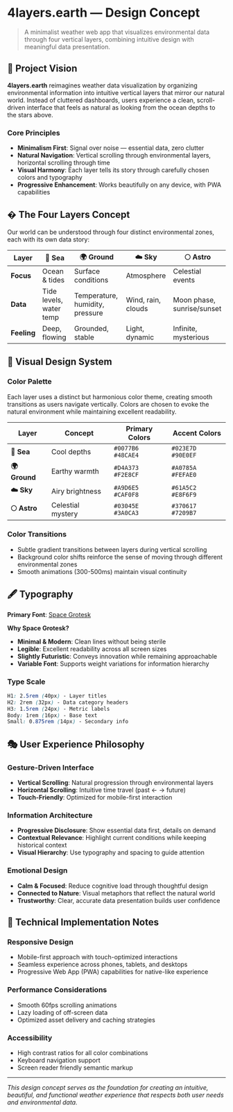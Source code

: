 # 4layers.earth — Design Concept

> A minimalist weather web app that visualizes environmental data through four vertical layers, combining intuitive design with meaningful data presentation.

## 🎯 Project Vision

**4layers.earth** reimagines weather data visualization by organizing environmental information into intuitive vertical layers that mirror our natural world. Instead of cluttered dashboards, users experience a clean, scroll-driven interface that feels as natural as looking from the ocean depths to the stars above.

### Core Principles

- **Minimalism First**: Signal over noise — essential data, zero clutter
- **Natural Navigation**: Vertical scrolling through environmental layers, horizontal scrolling through time
- **Visual Harmony**: Each layer tells its story through carefully chosen colors and typography
- **Progressive Enhancement**: Works beautifully on any device, with PWA capabilities

## � The Four Layers Concept

Our world can be understood through four distinct environmental zones, each with its own data story:

| Layer | 🌊 **Sea** | 🌍 **Ground** | ☁️ **Sky** | 🌕 **Astro** |
|-------|------------|---------------|-------------|---------------|
| **Focus** | Ocean & tides | Surface conditions | Atmosphere | Celestial events |
| **Data** | Tide levels, water temp | Temperature, humidity, pressure | Wind, rain, clouds | Moon phase, sunrise/sunset |
| **Feeling** | Deep, flowing | Grounded, stable | Light, dynamic | Infinite, mysterious |

## 🎨 Visual Design System

### Color Palette

Each layer uses a distinct but harmonious color theme, creating smooth transitions as users navigate vertically. Colors are chosen to evoke the natural environment while maintaining excellent readability.

| Layer | Concept | Primary Colors | Accent Colors |
|-------|---------|----------------|---------------|
| **🌊 Sea** | Cool depths | `#0077B6` `#48CAE4` | `#023E7D` `#90E0EF` |
| **🌍 Ground** | Earthy warmth | `#D4A373` `#F2E8CF` | `#A0785A` `#FEFAE0` |
| **☁️ Sky** | Airy brightness | `#A9D6E5` `#CAF0F8` | `#61A5C2` `#E8F6F9` |
| **🌕 Astro** | Celestial mystery | `#03045E` `#3A0CA3` | `#370617` `#7209B7` |

### Color Transitions

- Subtle gradient transitions between layers during vertical scrolling
- Background color shifts reinforce the sense of moving through different environmental zones
- Smooth animations (300-500ms) maintain visual continuity

## 🖋️ Typography

**Primary Font**: [Space Grotesk](https://fonts.google.com/specimen/Space+Grotesk)

**Why Space Grotesk?**

- **Minimal & Modern**: Clean lines without being sterile
- **Legible**: Excellent readability across all screen sizes
- **Slightly Futuristic**: Conveys innovation while remaining approachable
- **Variable Font**: Supports weight variations for information hierarchy

### Type Scale

```css
H1: 2.5rem (40px) - Layer titles
H2: 2rem (32px) - Data category headers  
H3: 1.5rem (24px) - Metric labels
Body: 1rem (16px) - Base text
Small: 0.875rem (14px) - Secondary info
```

## 🎭 User Experience Philosophy

### Gesture-Driven Interface

- **Vertical Scrolling**: Natural progression through environmental layers
- **Horizontal Scrolling**: Intuitive time travel (past ← → future)
- **Touch-Friendly**: Optimized for mobile-first interaction

### Information Architecture

- **Progressive Disclosure**: Show essential data first, details on demand
- **Contextual Relevance**: Highlight current conditions while keeping historical context
- **Visual Hierarchy**: Use typography and spacing to guide attention

### Emotional Design

- **Calm & Focused**: Reduce cognitive load through thoughtful design
- **Connected to Nature**: Visual metaphors that reflect the natural world
- **Trustworthy**: Clear, accurate data presentation builds user confidence

## 🔧 Technical Implementation Notes

### Responsive Design

- Mobile-first approach with touch-optimized interactions
- Seamless experience across phones, tablets, and desktops
- Progressive Web App (PWA) capabilities for native-like experience

### Performance Considerations

- Smooth 60fps scrolling animations
- Lazy loading of off-screen data
- Optimized asset delivery and caching strategies

### Accessibility

- High contrast ratios for all color combinations
- Keyboard navigation support
- Screen reader friendly semantic markup

---

*This design concept serves as the foundation for creating an intuitive, beautiful, and functional weather experience that respects both user needs and environmental data.*